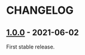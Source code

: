 # CHANGELOG

## [1.0.0] - 2021-06-02

First stable release.

[1.0.0]: https://github.com/from-home-de/pdf-label/tree/v1.0.0